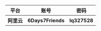 <table>
	<tr>
		<th>
			平台
		</th>
		<th>
			账号
		</th>
		<th>
			密码
		</th>
	</tr>
	<tr>
		<th>
			阿里云
		</th>
		<th>
			6Days7Friends
		</th>
		<th>
			lq327528
		</th>
	</tr>
</table>